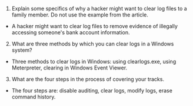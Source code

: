 1. Explain some specifics of why a hacker might want to clear log files to a family member. Do not use the example from the article.
  * A hacker might want to clear log files to remove evidence of illegally accessing someone's bank account information.
2. What are three methods by which you can clear logs in a Windows system?
  * Three methods to clear logs in Windows: using clearlogs.exe, using Meterpreter, clearing in Windows Event Viewer.
3. What are the four steps in the process of covering your tracks.
  * The four steps are: disable auditing, clear logs, modify logs, erase command history.
